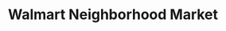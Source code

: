 ---
title: "Walmart Neighborhood Market"
url: /greer/walmart-neighborhood-market/
shop: Supermarkt
---